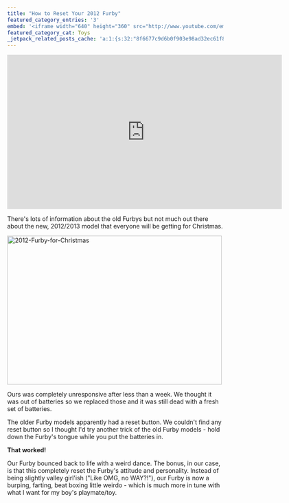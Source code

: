 ```yaml
---
title: "How to Reset Your 2012 Furby"
featured_category_entries: '3'
embed: '<iframe width="640" height="360" src="http://www.youtube.com/embed/vtGP4U_RXok?rel=0" frameborder="0" allowfullscreen></iframe>'
featured_category_cat: Toys
_jetpack_related_posts_cache: 'a:1:{s:32:"8f6677c9d6b0f903e98ad32ec61f8deb";a:2:{s:7:"expires";i:1523419340;s:7:"payload";a:3:{i:0;a:1:{s:2:"id";i:24;}i:1;a:1:{s:2:"id";i:247;}i:2;a:1:{s:2:"id";i:207;}}}}'
---
```

<p><iframe width="640" height="360" src="http://www.youtube.com/embed/vtGP4U_RXok?rel=0" frameborder="0" allowfullscreen></iframe></p>
<p>There's lots of information about the old Furbys but not much out there about the new, 2012/2013 model that everyone will be getting for Christmas.</p>
<p><img src="http://www.minivanmegafun.ca/wp35/wp-content/uploads/2012/12/2012-Furby-for-Christmas1.jpg" alt="2012-Furby-for-Christmas" width="500" height="347" class="aligncenter size-full wp-image-640" /></p>
<p>Ours was completely unresponsive after less than a week. We thought it was out of batteries so we replaced those and it was still dead with a fresh set of batteries.</p>
<p>The older Furby models apparently had a reset button. We couldn't find any reset button so I thought I'd try another trick of the old Furby models - hold down the Furby's tongue while you put the batteries in.</p>
<p><strong>That worked!</strong></p>
<p>Our Furby bounced back to life with a weird dance. The bonus, in our case, is that this completely reset the Furby's attitude and personality. Instead of being slightly valley girl'ish ("Like OMG, no WAY?!"), our Furby is now a burping, farting, beat boxing little weirdo - which is much more in tune with what I want for my boy's playmate/toy.</p>
